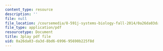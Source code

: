 ```yaml
---
content_type: resource
description: ''
file: null
file_location: /coursemedia/8-591j-systems-biology-fall-2014/0a26da03da3d8bd6699695690b225f8d_onL_UF4FLVM.pdf
file_type: application/pdf
resourcetype: Document
title: 3play pdf file
uid: 0a26da03-da3d-8bd6-6996-95690b225f8d
---
```

